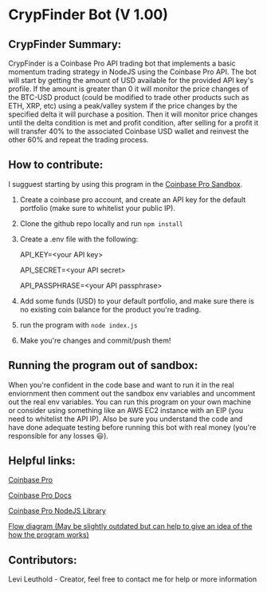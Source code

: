 # CrypFinder Bot (V 1.00)

## CrypFinder Summary: 
CrypFinder is a Coinbase Pro API trading bot that implements a basic momentum trading strategy in NodeJS using the Coinbase Pro API. The bot will start by getting the amount of USD available for the provided API key's profile. If the amount is greater than 0 it will monitor the price changes of the BTC-USD product (could be modified to trade other products such as ETH, XRP, etc) using a peak/valley system if the price changes by the specified delta it will purchase a position. Then it will monitor price changes until the delta condition is met and profit condition, after selling for a profit it will transfer 40% to the associated Coinbase USD wallet and reinvest the other 60% and repeat the trading process.

## How to contribute:
I sugguest starting by using this program in the [Coinbase Pro Sandbox](https://docs.pro.coinbase.com/#sandbox). 
1. Create a coinbase pro account, and create an API key for the default portfolio (make sure to whitelist your public IP). 
2. Clone the github repo locally and run `npm install`
3. Create a .env file with the following:

    API_KEY=\<your API key>

    API_SECRET=\<your API secret>

    API_PASSPHRASE=\<your API passphrase>
4. Add some funds (USD) to your default portfolio, and make sure there is no existing coin balance for the product you're trading.
5. run the program with `node index.js`
6. Make you're changes and commit/push them!

## Running the program out of sandbox:
When you're confident in the code base and want to run it in the real enviornment then comment out the sandbox env variables and uncomment out the real env variables. You can run this program on your own machine or consider using something like an AWS EC2 instance with an EIP (you need to whitelist the API IP). Also be sure you understand the code and have done adequate testing before running this bot with real money (you're responsible for any losses 😃).

## Helpful links:
[Coinbase Pro](https://pro.coinbase.com/trade/BTC-USD)

[Coinbase Pro Docs](https://docs.pro.coinbase.com/#introduction)

[Coinbase Pro NodeJS Library](https://www.npmjs.com/package/coinbase-pro)

[Flow diagram (May be slightly outdated but can help to give an idea of the how the program works)](https://drive.google.com/file/d/1sMg7nWcuCDwHS5wdwHgoe5qqODO7UEFA/view?usp=sharing)

## Contributors:
Levi Leuthold - Creator, feel free to contact me for help or more information






